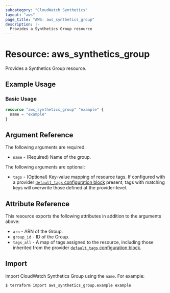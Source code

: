 ```yaml
---
subcategory: "CloudWatch Synthetics"
layout: "aws"
page_title: "AWS: aws_synthetics_group"
description: |-
  Provides a Synthetics Group resource
---
```


# Resource: aws_synthetics_group

Provides a Synthetics Group resource.

## Example Usage

### Basic Usage

```terraform
resource "aws_synthetics_group" "example" {
  name = "example"
}
```

## Argument Reference

The following arguments are required:

* `name` - (Required) Name of the group.

The following arguments are optional:

* `tags` - (Optional) Key-value mapping of resource tags. If configured with a provider [`default_tags` configuration block](/docs/providers/aws/index.html#default_tags-configuration-block) present, tags with matching keys will overwrite those defined at the provider-level.

## Attribute Reference

This resource exports the following attributes in addition to the arguments above:

* `arn` - ARN of the Group.
* `group_id` - ID of the Group.
* `tags_all` - A map of tags assigned to the resource, including those inherited from the provider [`default_tags` configuration block](https://registry.terraform.io/providers/hashicorp/aws/latest/docs#default_tags-configuration-block).

## Import

Import CloudWatch Synthetics Group using the `name`. For example:

```
$ terraform import aws_synthetics_group.example example
```
